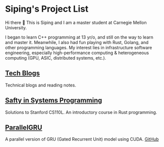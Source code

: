 # Siping's Project List

Hi there 👋 This is Siping and I am a master student at Carnegie Mellon University. 

I began to learn C++ programming at 13 yr/o, and still on the way to learn and master it. Meanwhile, I also had fun playing with Rust, Golang, and other programming languages. My interest lies in infrastructure software engineering, especially high-performance computing & heterogeneous computing (GPU, ASIC, distributed systems, etc.).

## [Tech Blogs](TechBlogs/index.md)
Technical blogs and reading notes. 

## [Safty in Systems Programming](https://github.com/wangsiping97/Stanford-CS110L)
Solutions to Stanford CS110L. An introductory course in Rust programming. 

## [ParallelGRU](15618/index.md)
A parallel version of GRU (Gated Recurrent Unit) model using CUDA. [GitHub](https://github.com/wangsiping97/ParallelGRU)